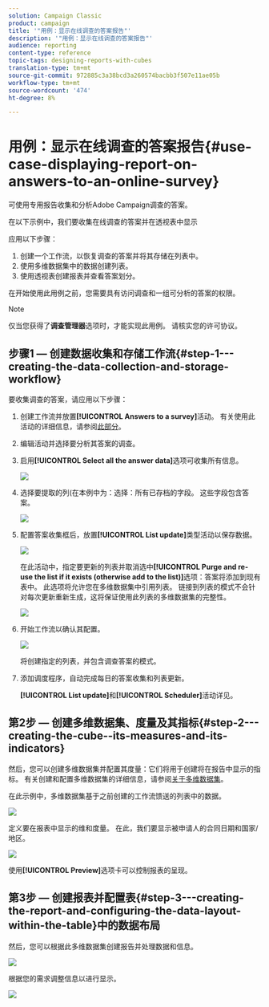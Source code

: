 ```yaml
---
solution: Campaign Classic
product: campaign
title: '"用例：显示在线调查的答案报告"'
description: '"用例：显示在线调查的答案报告"'
audience: reporting
content-type: reference
topic-tags: designing-reports-with-cubes
translation-type: tm+mt
source-git-commit: 972885c3a38bcd3a260574bacbb3f507e11ae05b
workflow-type: tm+mt
source-wordcount: '474'
ht-degree: 8%

---
```



# 用例：显示在线调查的答案报告{#use-case-displaying-report-on-answers-to-an-online-survey}

可使用专用报告收集和分析Adobe Campaign调查的答案。

在以下示例中，我们要收集在线调查的答案并在透视表中显示

应用以下步骤：

1. 创建一个工作流，以恢复调查的答案并将其存储在列表中。
1. 使用多维数据集中的数据创建列表。
1. 使用透视表创建报表并查看答案划分。

在开始使用此用例之前，您需要具有访问调查和一组可分析的答案的权限。

>[!NOTE]
>
>仅当您获得了&#x200B;**调查管理器**&#x200B;选项时，才能实现此用例。 请核实您的许可协议。

## 步骤1 — 创建数据收集和存储工作流{#step-1---creating-the-data-collection-and-storage-workflow}

要收集调查的答案，请应用以下步骤：

1. 创建工作流并放置&#x200B;**[!UICONTROL Answers to a survey]**&#x200B;活动。 有关使用此活动的详细信息，请参阅[此部分](../../web/using/publish--track-and-use-collected-data.md#using-the-collected-data)。
1. 编辑活动并选择要分析其答案的调查。
1. 启用&#x200B;**[!UICONTROL Select all the answer data]**&#x200B;选项可收集所有信息。

   ![](assets/reporting_usecase_1_01.png)

1. 选择要提取的列(在本例中为：选择：所有已存档的字段。 这些字段包含答案。

   ![](assets/reporting_usecase_1_02.png)

1. 配置答案收集框后，放置&#x200B;**[!UICONTROL List update]**&#x200B;类型活动以保存数据。

   ![](assets/reporting_usecase_1_04.png)

   在此活动中，指定要更新的列表并取消选中&#x200B;**[!UICONTROL Purge and re-use the list if it exists (otherwise add to the list)]**&#x200B;选项：答案将添加到现有表中。 此选项将允许您在多维数据集中引用列表。 链接到列表的模式不会针对每次更新重新生成，这将保证使用此列表的多维数据集的完整性。

   ![](assets/reporting_usecase_1_03.png)

1. 开始工作流以确认其配置。

   ![](assets/reporting_usecase_1_05.png)

   将创建指定的列表，并包含调查答案的模式。

1. 添加调度程序，自动完成每日的答案收集和列表更新。

   **[!UICONTROL List update]**&#x200B;和&#x200B;**[!UICONTROL Scheduler]**&#x200B;活动详见。

## 第2步 — 创建多维数据集、度量及其指标{#step-2---creating-the-cube--its-measures-and-its-indicators}

然后，您可以创建多维数据集并配置其度量：它们将用于创建将在报告中显示的指标。 有关创建和配置多维数据集的详细信息，请参阅[关于多维数据集](../../reporting/using/about-cubes.md)。

在此示例中，多维数据集基于之前创建的工作流馈送的列表中的数据。

![](assets/reporting_usecase_2_01.png)

定义要在报表中显示的维和度量。 在此，我们要显示被申请人的合同日期和国家/地区。

![](assets/reporting_usecase_2_02.png)

使用&#x200B;**[!UICONTROL Preview]**&#x200B;选项卡可以控制报表的呈现。

## 第3步 — 创建报表并配置表{#step-3---creating-the-report-and-configuring-the-data-layout-within-the-table}中的数据布局

然后，您可以根据此多维数据集创建报告并处理数据和信息。

![](assets/reporting_usecase_3_01.png)

根据您的需求调整信息以进行显示。

![](assets/reporting_usecase_3_02.png)

